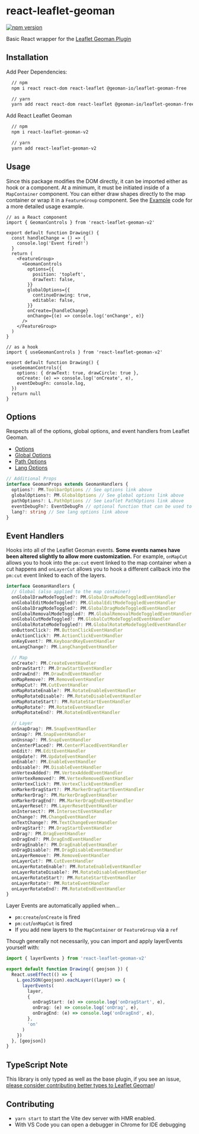 # react-leaflet-geoman

[![npm version](https://badge.fury.io/js/react-leaflet-geoman-v2.svg)](https://badge.fury.io/js/react-leaflet-geoman-v2)

Basic React wrapper for the [Leaflet Geoman Plugin](https://github.com/geoman-io/leaflet-geoman)

## Installation

Add Peer Dependencies:

```sh
  // npm
  npm i react react-dom react-leaflet @geoman-io/leaflet-geoman-free

  // yarn
  yarn add react react-dom react-leaflet @geoman-io/leaflet-geoman-free
```

Add React Leaflet Geoman

```sh
  // npm
  npm i react-leaflet-geoman-v2

  // yarn
  yarn add react-leaflet-geoman-v2
```

## Usage

Since this package modifies the DOM directly, it can be imported either as hook or a component. At a minimum, it must be initiated inside of a `MapContainer` component. You can either draw shapes directly to the map container or wrap it in a `FeatureGroup` component. See the [Example](/example) code for a more detailed usage example.

```tsx
// as a React component
import { GeomanControls } from 'react-leaflet-geoman-v2'

export default function Drawing() {
  const handleChange = () => {
    console.log('Event fired!')
  }
  return (
    <FeatureGroup>
      <GeomanControls
        options={{
          position: 'topleft',
          drawText: false,
        }}
        globalOptions={{
          continueDrawing: true,
          editable: false,
        }}
        onCreate={handleChange}
        onChange={(e) => console.log('onChange', e)}
      />
    </FeatureGroup>
  )
}

// as a hook
import { useGeomanControls } from 'react-leaflet-geoman-v2'

export default function Drawing() {
  useGeomanControls({
    options: { drawText: true, drawCircle: true },
    onCreate: (e) => console.log('onCreate', e),
    eventDebugFn: console.log,
  })
  return null
}
```

## Options

Respects all of the options, global options, and event handlers from Leaflet Geoman.

- [Options](https://github.com/geoman-io/leaflet-geoman/blob/0fabb8c2bfe0d40d1d9d6a827912bd53d8f6ad3b/leaflet-geoman.d.ts#L1083)
- [Global Options](https://github.com/geoman-io/leaflet-geoman/blob/0fabb8c2bfe0d40d1d9d6a827912bd53d8f6ad3b/leaflet-geoman.d.ts#L748)
- [Path Options](https://github.com/DefinitelyTyped/DefinitelyTyped/blob/3b442d0c53fe1de99bcaf2b82fae33c22c42a052/types/leaflet/index.d.ts#L1000)
- [Lang Options](https://github.com/geoman-io/leaflet-geoman/blob/0fabb8c2bfe0d40d1d9d6a827912bd53d8f6ad3b/leaflet-geoman.d.ts#L526)

```ts
// Additional Props
interface GeomanProps extends GeomanHandlers {
  options?: PM.ToolbarOptions // See options link above
  globalOptions?: PM.GlobalOptions // See global options link above
  pathOptions?: L.PathOptions // See Leaflet PathOptions link above
  eventDebugFn?: EventDebugFn // optional function that can be used to debug events, such as `console.log`
  lang?: string // See lang options link above
}
```

## Event Handlers

Hooks into all of the Leaflet Geoman events. **Some events names have been altered slightly to allow more customization.** For example, `onMapCut` allows you to hook into the `pm:cut` event linked to the map container when a cut happens and `onLayerCut` allows you to hook a different callback into the `pm:cut` event linked to each of the layers.

```ts
interface GeomanHandlers {
  // Global (also applied to the map container)
  onGlobalDrawModeToggled?: PM.GlobalDrawModeToggledEventHandler
  onGlobalEditModeToggled?: PM.GlobalEditModeToggledEventHandler
  onGlobalDragModeToggled?: PM.GlobalDragModeToggledEventHandler
  onGlobalRemovalModeToggled?: PM.GlobalRemovalModeToggledEventHandler
  onGlobalCutModeToggled?: PM.GlobalCutModeToggledEventHandler
  onGlobalRotateModeToggled?: PM.GlobalRotateModeToggledEventHandler
  onButtonClick?: PM.ButtonClickEventHandler
  onActionClick?: PM.ActionClickEventHandler
  onKeyEvent?: PM.KeyboardKeyEventHandler
  onLangChange?: PM.LangChangeEventHandler

  // Map
  onCreate?: PM.CreateEventHandler
  onDrawStart?: PM.DrawStartEventHandler
  onDrawEnd?: PM.DrawEndEventHandler
  onMapRemove?: PM.RemoveEventHandler
  onMapCut?: PM.CutEventHandler
  onMapRotateEnable?: PM.RotateEnableEventHandler
  onMapRotateDisable?: PM.RotateDisableEventHandler
  onMapRotateStart?: PM.RotateStartEventHandler
  onMapRotate?: PM.RotateEventHandler
  onMapRotateEnd?: PM.RotateEndEventHandler

  // Layer
  onSnapDrag?: PM.SnapEventHandler
  onSnap?: PM.SnapEventHandler
  onUnsnap?: PM.SnapEventHandler
  onCenterPlaced?: PM.CenterPlacedEventHandler
  onEdit?: PM.EditEventHandler
  onUpdate?: PM.UpdateEventHandler
  onEnable?: PM.EnableEventHandler
  onDisable?: PM.DisableEventHandler
  onVertexAdded?: PM.VertexAddedEventHandler
  onVertexRemoved?: PM.VertexRemovedEventHandler
  onVertexClick?: PM.VertexClickEventHandler
  onMarkerDragStart?: PM.MarkerDragStartEventHandler
  onMarkerDrag?: PM.MarkerDragEventHandler
  onMarkerDragEnd?: PM.MarkerDragEndEventHandler
  onLayerReset?: PM.LayerResetEventHandler
  onIntersect?: PM.IntersectEventHandler
  onChange?: PM.ChangeEventHandler
  onTextChange?: PM.TextChangeEventHandler
  onDragStart?: PM.DragStartEventHandler
  onDrag?: PM.DragEventHandler
  onDragEnd?: PM.DragEndEventHandler
  onDragEnable?: PM.DragEnableEventHandler
  onDragDisable?: PM.DragDisableEventHandler
  onLayerRemove?: PM.RemoveEventHandler
  onLayerCut?: PM.CutEventHandler
  onLayerRotateEnable?: PM.RotateEnableEventHandler
  onLayerRotateDisable?: PM.RotateDisableEventHandler
  onLayerRotateStart?: PM.RotateStartEventHandler
  onLayerRotate?: PM.RotateEventHandler
  onLayerRotateEnd?: PM.RotateEndEventHandler
}
```

Layer Events are automatically applied when...

- `pm:create`/`onCreate` is fired
- `pm:cut`/`onMapCut` is fired
- If you add new layers to the `MapContainer` or `FeatureGroup` via a `ref`

Though generally not necessarily, you can import and apply layerEvents yourself with:
```ts
import { layerEvents } from 'react-leaflet-geoman-v2'

export default function Drawing({ geojson }) {
  React.useEffect(() => {
    L.geoJSON(geojson).eachLayer((layer) => {
      layerEvents(
        layer,
        {
          onDragStart: (e) => console.log('onDragStart', e),
          onDrag: (e) => console.log('onDrag', e),
          onDragEnd: (e) => console.log('onDragEnd', e),
        },
        'on'
      )
    })
  }, [geojson])
}
```


## TypeScript Note
This library is only typed as well as the base plugin, if you see an issue, [please consider contributing better types to Leaflet Geoman](https://github.com/geoman-io/leaflet-geoman/issues?q=is%3Aissue+is%3Aopen+typescript)!

## Contributing

- `yarn start` to start the Vite dev server with HMR enabled.
- With VS Code you can open a debugger in Chrome for IDE debugging
